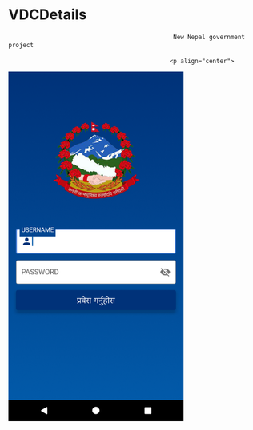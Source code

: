 # VDCDetails

                                                  New Nepal government project
                                                  
                                                 <p align="center">
  <img src="Screenshot_1570172505.png" width="350" title="hover text">
</p>
